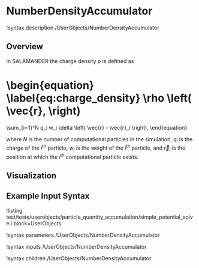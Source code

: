 # NumberDensityAccumulator

!syntax description /UserObjects/NumberDensityAccumulator

## Overview

In SALAMANDER the charge density $\rho$ is defined as

\begin{equation} \label{eq:charge_density}
  \rho
  \left(
    \vec{r}\,
  \right)
   =
  \sum_{i=1}^N
  q_i
  w_i \delta
  \left(
    \vec{r} - \vec{r}_i
  \right),
\end{equation}

where $N$ is the number of computational particles in the simulation, $q_i$ is the charge of the $i^\text{th}$ particle, $w_i$ is the weight of the $i^\text{th}$ particle, and $\vec{r}_i$ is the position at which the $i^\text{th}$ computational particle exists.

## Visualization


## Example Input Syntax

!listing test/tests/userobjects/particle_quantity_accumulation/simple_potential_solve.i block=UserObjects

!syntax parameters /UserObjects/NumberDensityAccumulator

!syntax inputs /UserObjects/NumberDensityAccumulator

!syntax children /UserObjects/NumberDensityAccumulator
